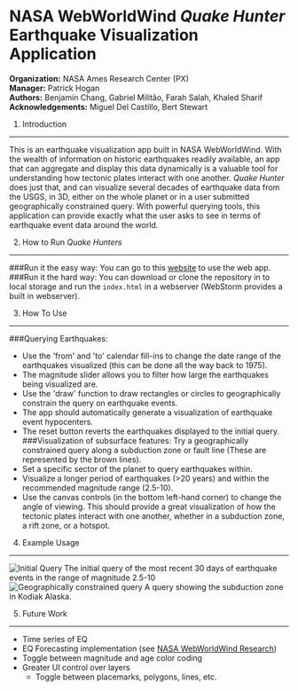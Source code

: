 NASA WebWorldWind *Quake Hunter* Earthquake Visualization Application
====================
**Organization:** NASA Ames Research Center (PX)  
**Manager:** Patrick Hogan  
**Authors:** Benjamin Chang, Gabriel Militão, Farah Salah, Khaled Sharif  
**Acknowledgements:** Miguel Del Castillo, Bert Stewart

1. Introduction
-----
This is an earthquake visualization app built in NASA WebWorldWind. With the wealth of information on historic earthquakes readily available, an app that can aggregate and display this data dynamically is a valuable tool for understanding how tectonic plates interact with one another. *Quake Hunter* does just that, and can visualize several decades of earthquake data from the USGS, in 3D, either on the whole planet or in a user submitted geographically constrained query. With powerful querying tools, this application can provide exactly what the user asks to see in terms of earthquake event data around the world.

2. How to Run *Quake Hunters*
-----
###Run it the easy way:
You can go to this [website](http:/www.worldwind.arc.nasa.gov/quakehunter) to use the web app.
###Run it the hard way:
You can download or clone the repository in to local storage and run the `index.html` in a webserver (WebStorm provides a built in webserver).

3. How To Use
-----
###Querying Earthquakes:
  * Use the 'from' and 'to' calendar fill-ins to change the date range of the earthquakes visualized (this can be done all the way back to 1975).
  * The magnitude slider allows you to filter how large the earthquakes being visualized are.
  * Use the 'draw' function to draw rectangles or circles to geographically constrain the query on earthquake events.
  * The app should automatically generate a visualization of earthquake event hypocenters.
  * The reset button reverts the earthquakes displayed to the initial query.
###Visualization of subsurface features:
Try a geographically constrained query along a subduction zone or fault line (These are represented by the brown lines).
  * Set a specific sector of the planet to query earthquakes within.
  * Visualize a longer period of earthquakes (>20 years) and within the recommended magnitude range (2.5-10).
  * Use the canvas controls (in the bottom left-hand corner) to change the angle of viewing. This should provide a great visualization of how the tectonic plates interact with one another, whether in a subduction zone, a rift zone, or a hotspot.

4. Example Usage
------
![Initial Query](https://github.com/NASAWorldWindResearch/Quake-Hunter-App/blob/master/documentation_pix/new_eq_app1.png)
The initial query of the most recent 30 days of earthquake events in the range of magnitude 2.5-10  
![Geographically constrained query](https://github.com/NASAWorldWindResearch/Quake-Hunter-App/blob/master/documentation_pix/new_eq_app2.png)
A query showing the subduction zone in Kodiak Alaska.

5. Future Work
---
* Time series of EQ
* EQ Forecasting implementation (see [NASA WebWorldWind Research](https://github.com/NASAWorldWindResearch/EarthquakeApp))
* Toggle between magnitude and age color coding
* Greater UI control over layers
    * Toggle between placemarks, polygons, lines, etc.
